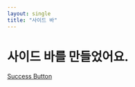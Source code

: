 ```yaml
---
layout: single
title: "사이드 바"
---
```


# 사이드 바를 만들었어요.

<a href="#" class="btn btn--success">Success Button</a>
